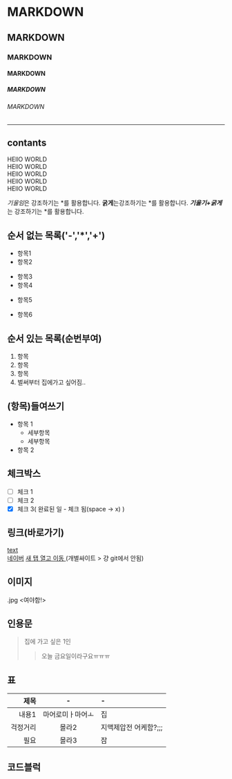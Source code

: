 <!-- 주석(제목) --> 

# MARKDOWN 
## MARKDOWN
### MARKDOWN
#### MARKDOWN
##### MARKDOWN
###### MARKDOWN

<!-- 수평선(구분선) : '---' '***' , '___'--> 
---
contants
---

<!-- 줄바꿈(문장끝 space 2회,<br태그>) --> 
<!-- <..> : 태그 --> 
HEllO WORLD   
HEllO WORLD<br>
HEllO WORLD<br>
HEllO WORLD<br>
HEllO WORLD<br>

<!-- 강조 (기울임 : * , 굵게 : **, 굵게+기운임 : ***) -->
*기울임*은 강조하기는 *를 활용합니다.
**굵게**는강조하기는 *를 활용합니다.
***기울기+굵게***는 강조하기는 *를 활용합니다.

<!-- 목록 -->
## 순서 없는 목록('-','*','+')
- 항목1
- 항목2
* 항목3
* 항목4
- 항목5
+ 항목6
## 순서 있는 목록(순번부여)
1. 항목
2. 항목
3. 항목
4. 벌써부터 집에가고  싶어짐..
## (항목)들여쓰기
-  항목 1
   - 세부항목
   - 세부항목  
-  항목 2

  ## 체크박스
  - [ ] 체크 1
  - [ ] 체크 2
  - [x] 체크 3( 완료된 일 - 체크 됨(space -> x) )

## 링크(바로가기)
[text](URL)  
[네이버](https://naver.com)
<a href = "(https://naver.com" target="_blank">새 탭 열고 이동 </a> (개별싸이트 > 걍 git에서 안됨)

## 이미지
.jpg <여야함!>

## 인용문
>집에 가고 싶은 1인
>>오늘 금요일이라구요ㅠㅠㅠ

## 표 
|제목|-|-|
|-:|:-:|:-|
|내용1|마어로미ㅏ마어ㅗ|집|
|걱정거리|몰라2|지맥제압전 어케함?;;;|
|필요|몰라3|잠|

## 코드블럭

